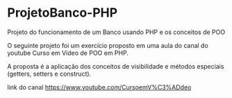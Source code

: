 # ProjetoBanco-PHP
Projeto do funcionamento de um Banco usando PHP e os conceitos de POO

O seguinte projeto foi um exercício proposto em uma aula do canal do youtube Curso em Vídeo de POO em PHP.

A proposta é a aplicação dos conceitos de visibilidade e métodos especiais (getters, setters e construct).


link do canal https://www.youtube.com/CursoemV%C3%ADdeo
